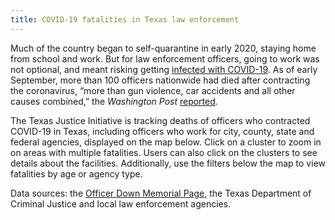 ```yaml
---
title: COVID-19 fatalities in Texas law enforcement
---
```

Much of the country began to self-quarantine in early 2020, staying home from school and work. But for law enforcement officers, going to work was not optional, and meant risking getting [infected with COVID-19](https://experience.arcgis.com/experience/783fae2f8c0c4759a3ae1ccb7ef51668/page/page_0/). As of early September, more than 100 officers nationwide had died after contracting the coronavirus, “more than gun violence, car accidents and all other causes combined,” the *Washington Post* [reported](https://www.washingtonpost.com/business/2020/09/02/coronavirus-deaths-police-officers-2020/).

The Texas Justice Initiative is tracking deaths of officers who contracted COVID-19 in Texas, including officers who work for city, county, state and federal agencies, displayed on the map below. Click on a cluster to zoom in on areas with multiple fatalities. Users can also click on the clusters to see details about the facilities. Additionally, use the filters below the map to view fatalities by age or agency type.

Data sources: the [Officer Down Memorial Page](https://www.odmp.org/), the Texas Department of Criminal Justice and local law enforcement agencies.